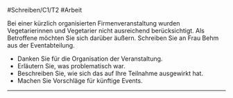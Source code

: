 #Schreiben/C1/T2 #Arbeit 

Bei einer kürzlich organisierten Firmenveranstaltung wurden Vegetarierinnen und Vegetarier nicht ausreichend berücksichtigt. Als Betroffene möchten Sie sich darüber äußern. Schreiben Sie an Frau Behm aus der Eventabteilung.
- Danken Sie für die Organisation der Veranstaltung.
- Erläutern Sie, was problematisch war.
- Beschreiben Sie, wie sich das auf Ihre Teilnahme ausgewirkt hat.
- Machen Sie Vorschläge für künftige Events.

---

